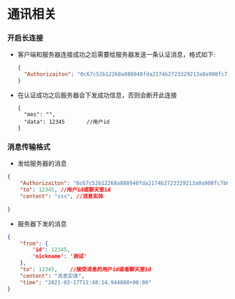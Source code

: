 # 通讯相关



### 开启长连接

- 客户端和服务器连接成功之后需要给服务器发送一条认证消息，格式如下:

  ```json
  {
  	"Authorizaiton": "0c67c52b12268a888948fda2174b2723329213a0a908fc7b07bc73fb947b1df5",
  }
  ```

- 在认证成功之后服务器会下发成功信息，否则会断开此连接

  ```
  {
  	"mes": "",
  	"data": 12345		//用户id
  }
  ```

  

### 消息传输格式

- 发给服务器的消息

```json
{
    "Authorizaiton": "0c67c52b12268a888948fda2174b2723329213a0a908fc7b07bc73fb947b1df5",
    "to": 12345, //用户id或聊天室id
    "content": "sss", //消息实体
  
}
```

- 服务器下发的消息

```json
{
    "from": {
        'id': 12345,
        'nickname': '测试'
    },
    "to": 12345,    //接受消息的用户id或者聊天室id
    "content": "消息实体",
    "time": "2021-03-17T11:48:14.944868+08:00"
}
```